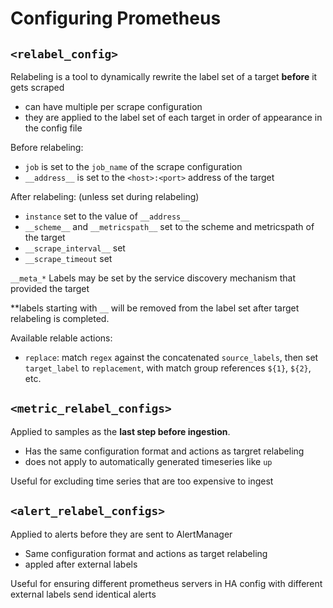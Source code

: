 # Configuring Prometheus

## `<relabel_config>`
Relabeling is a tool to dynamically rewrite the label set of a target **before** it gets scraped
- can have multiple per scrape configuration
- they are applied to the label set of each target in order of appearance in the config file

Before relabeling: 
- `job` is set to the `job_name` of the scrape configuration
- `__address__` is set to the `<host>:<port>` address of the target

After relabeling: (unless set during relabeling)
- `instance` set to the value of `__address__`
- `__scheme__` and `__metricspath__` set to the scheme and metricspath of the target
- `__scrape_interval__` set
- `__scrape_timeout` set

`__meta_*` Labels may be set by the service discovery mechanism that provided the target

**labels starting with ``__`` will be removed from the label set after target relabeling is completed.

Available relable actions:
- `replace`: match `regex` against the concatenated `source_labels`, then set `target_label` to `replacement`, with match group references `${1}`, `${2}`, etc. 

## `<metric_relabel_configs>`
Applied to samples as the **last step before ingestion**. 
- Has the same configuration format and actions as targret relabeling
- does not apply to automatically generated timeseries like `up`

Useful for excluding time series that are too expensive to ingest

## `<alert_relabel_configs>`
Applied to alerts before they are sent to AlertManager
- Same configuration format and actions as target relabeling
- appled after external labels

Useful for ensuring different prometheus servers in HA config with different external labels send identical alerts

